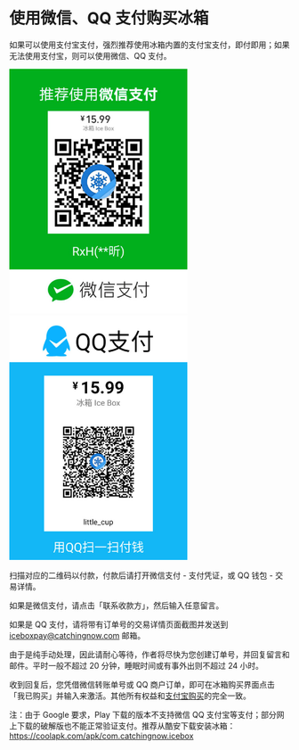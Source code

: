 # 使用微信、QQ 支付购买冰箱

如果可以使用支付宝支付，强烈推荐使用冰箱内置的支付宝支付，即付即用；如果无法使用支付宝，则可以使用微信、QQ 支付。

<img src="/wechatpay.jpg?raw=true" width="320"><img src="/qqpay.jpg?raw=true" width="320">

扫描对应的二维码以付款，付款后请打开微信支付 - 支付凭证，或 QQ 钱包 - 交易详情。

如果是微信支付，请点击「联系收款方」，然后输入任意留言。

如果是 QQ 支付，请将带有订单号的交易详情页面截图并发送到 <iceboxpay@catchingnow.com> 邮箱。

由于是纯手动处理，因此请耐心等待，作者将尽快为您创建订单号，并回复留言和邮件。平时一般不超过 20 分钟，睡眠时间或有事外出则不超过 24 小时。

收到回复后，您凭借微信转账单号或 QQ 商户订单，即可在冰箱购买界面点击「我已购买」并输入来激活。其他所有权益和[支付宝购买](https://github.com/heruoxin/Ice-Box-Docs/blob/master/%E8%BD%AF%E4%BB%B6%E8%B4%AD%E4%B9%B0%E8%AF%B4%E6%98%8E.md)的完全一致。

注：由于 Google 要求，Play 下载的版本不支持微信 QQ 支付宝等支付；部分网上下载的破解版也不能正常验证支付。推荐从酷安下载安装冰箱：
<https://coolapk.com/apk/com.catchingnow.icebox>
